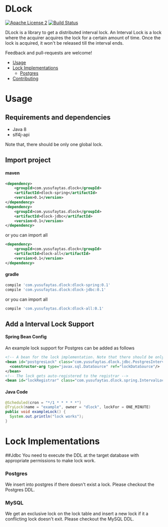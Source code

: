 DLock
========
[![Apache License 2](https://img.shields.io/badge/license-ASF2-blue.svg)](https://www.apache.org/licenses/LICENSE-2.0.txt) [![Build Status](https://travis-ci.org/yusufaytas/dlock.png?branch=master)](https://travis-ci.org/yusufaytas/dlock)

DLock is a library to get a distributed interval lock. An Interval Lock is a lock where the acquirer acquires the lock for a certain amount of time. Once the lock is acquired, it won't be released till the interval ends.

Feedback and pull-requests are welcome!
+ [Usage](#usage)
+ [Lock Implementations](#lock-implementations)
  - [Postgres](#postgres)
+ [Contributing](#contributing)

# Usage
## Requirements and dependencies
* Java 8
* slf4j-api

Note that, there should be only one global lock.

## Import project
#### maven
```xml
<dependency>
    <groupId>com.yusufaytas.dlock</groupId>
    <artifactId>dlock-spring</artifactId>
    <version>0.1</version>
</dependency>
<dependency>
    <groupId>com.yusufaytas.dlock</groupId>
    <artifactId>dlock-jdbc</artifactId>
    <version>0.1</version>
</dependency>
```
or you can import all
```xml
<dependency>
    <groupId>com.yusufaytas.dlock</groupId>
    <artifactId>dlock-all</artifactId>
    <version>0.1</version>
</dependency>
```
#### gradle
```groovy
compile 'com.yusufaytas.dlock:dlock-spring:0.1'
compile 'com.yusufaytas.dlock:dlock-jdbc:0.1'
```
or you can import all
```groovy
compile 'com.yusufaytas.dlock:dlock-all:0.1'
```
## Add a Interval Lock Support
#### Spring Bean Config
An example lock support for Postgres can be added as follows
```xml
<!-- A bean for the lock implementation. Note that there should be only one global implementation-->
<bean id="postgresLock" class="com.yusufaytas.dlock.jdbc.PostgresIntervalLock">
  <constructor-arg type="javax.sql.DataSource" ref="lockDataSource"/>
</bean>
<!-- The lock gets auto-registered to the registrar -->
<bean id="lockRegistrar" class="com.yusufaytas.dlock.spring.IntervalLockRegistrar"/>
```
#### Java Code
```java
@Scheduled(cron = "*/1 * * * * *")
@TryLock(name = "example", owner = "dlock", lockFor = ONE_MINUTE)
public void exampleLock() {
  System.out.println("lock works");
}
```
# Lock Implementations
##Jdbc
You need to execute the DDL at the target database with appropriate permissions to make lock work.
### Postgres
We insert into postgres if there doesn't exist a lock. Please checkout the Postgres DDL.
### MySQL
We get an exclusive lock on the lock table and insert a new lock if it a conflicting lock doesn't exit. Please checkout the MySQL DDL.

